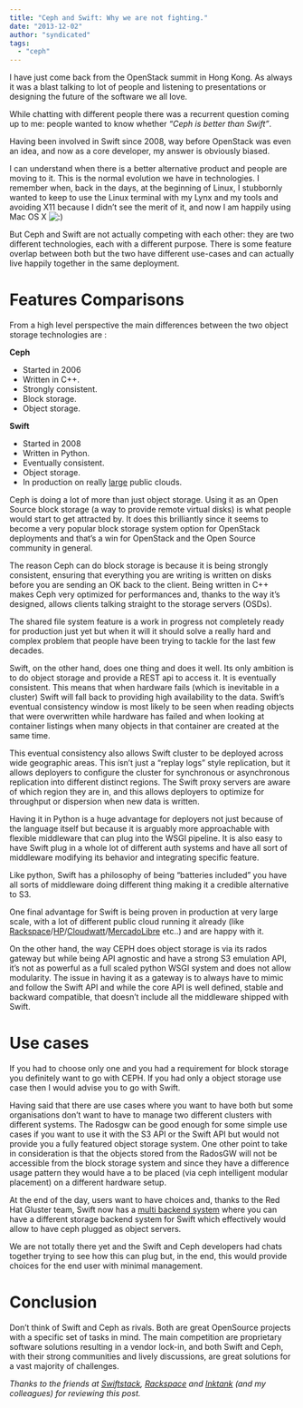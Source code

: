 ```yaml
---
title: "Ceph and Swift: Why we are not fighting."
date: "2013-12-02"
author: "syndicated"
tags: 
  - "ceph"
---
```


I have just come back from the OpenStack summit in Hong Kong. As always it was a blast talking to lot of people and listening to presentations or designing the future of the software we all love.

While chatting with different people there was a recurrent question coming up to me: people wanted to know whether _“Ceph is better than Swift”_.

Having been involved in Swift since 2008, way before OpenStack was even an idea, and now as a core developer, my answer is obviously biased.

I can understand when there is a better alternative product and people are moving to it. This is the normal evolution we have in technologies. I remember when, back in the days, at the beginning of Linux, I stubbornly wanted to keep to use the Linux terminal with my Lynx and my tools and avoiding X11 because I didn’t see the merit of it, and now I am happily using Mac OS X ![:)](http://i2.wp.com/techs.enovance.com/wp-includes/images/smilies/simple-smile.png?w=600)

But Ceph and Swift are not actually competing with each other: they are two different technologies, each with a different purpose. There is some feature overlap between both but the two have different use-cases and can actually live happily together in the same deployment.

# Features Comparisons

From a high level perspective the main differences between the two object storage technologies are :

**Ceph**

- Started in 2006
- Written in C++.
- Strongly consistent.
- Block storage.
- Object storage.

**Swift**

- Started in 2008
- Written in Python.
- Eventually consistent.
- Object storage.
- In production on really [large](https://www.youtube.com/watch?feature=player_embedded&v=YxnFUQHIwNs) public clouds.

Ceph is doing a lot of more than just object storage. Using it as an Open Source block storage (a way to provide remote virtual disks) is what people would start to get attracted by. It does this brilliantly since it seems to become a very popular block storage system option for OpenStack deployments and that’s a win for OpenStack and the Open Source community in general.

The reason Ceph can do block storage is because it is being strongly consistent, ensuring that everything you are writing is written on disks before you are sending an OK back to the client. Being written in C++ makes Ceph very optimized for performances and, thanks to the way it’s designed, allows clients talking straight to the storage servers (OSDs).

The shared file system feature is a work in progress not completely ready for production just yet but when it will it should solve a really hard and complex problem that people have been trying to tackle for the last few decades.

Swift, on the other hand, does one thing and does it well. Its only ambition is to do object storage and provide a REST api to access it. It is eventually consistent. This means that when hardware fails (which is inevitable in a cluster) Swift will fall back to providing high availability to the data. Swift’s eventual consistency window is most likely to be seen when reading objects that were overwritten while hardware has failed and when looking at container listings when many objects in that container are created at the same time.

This eventual consistency also allows Swift cluster to be deployed across wide geographic areas. This isn’t just a “replay logs” style replication, but it allows deployers to configure the cluster for synchronous or asynchronous replication into different distinct regions. The Swift proxy servers are aware of which region they are in, and this allows deployers to optimize for throughput or dispersion when new data is written.

Having it in Python is a huge advantage for deployers not just because of the language itself but because it is arguably more approachable with flexible middleware that can plug into the WSGI pipeline. It is also easy to have Swift plug in a whole lot of different auth systems and have all sort of middleware modifying its behavior and integrating specific feature.

Like python, Swift has a philosophy of being “batteries included” you have all sorts of middleware doing different thing making it a credible alternative to S3.

One final advantage for Swift is being proven in production at very large scale, with a lot of different public cloud running it already (like [Rackspace](http://rackspacecloud.com/)/[HP](http://hpcloud.com/)/[Cloudwatt](http://cloudwatt.com/)/[MercadoLibre](http://www.youtube.com/watch?v=9vUCw0t63aY) etc..) and are happy with it.

On the other hand, the way CEPH does object storage is via its rados gateway but while being API agnostic and have a strong S3 emulation API, it’s not as powerful as a full scaled python WSGI system and does not allow modularity. The issue in having it as a gateway is to always have to mimic and follow the Swift API and while the core API is well defined, stable and backward compatible, that doesn’t include all the middleware shipped with Swift.

# Use cases

If you had to choose only one and you had a requirement for block storage you definitely want to go with CEPH. If you had only a object storage use case then I would advise you to go with Swift.

Having said that there are use cases where you want to have both but some organisations don’t want to have to manage two different clusters with different systems. The Radosgw can be good enough for some simple use cases if you want to use it with the S3 API or the Swift API but would not provide you a fully featured object storage system. One other point to take in consideration is that the objects stored from the RadosGW will not be accessible from the block storage system and since they have a difference usage pattern they would have a to be placed (via ceph intelligent modular placement) on a different hardware setup.

At the end of the day, users want to have choices and, thanks to the Red Hat Gluster team, Swift now has a [multi backend system](https://github.com/openstack/swift/commit/5202b0e58613738cc81ec63e7c6da14ce5429526) where you can have a different storage backend system for Swift which effectively would allow to have ceph plugged as object servers.

We are not totally there yet and the Swift and Ceph developers had chats together trying to see how this can plug but, in the end, this would provide choices for the end user with minimal management.

# Conclusion

Don’t think of Swift and Ceph as rivals. Both are great OpenSource projects with a specific set of tasks in mind. The main competition are proprietary software solutions resulting in a vendor lock-in, and both Swift and Ceph, with their strong communities and lively discussions, are great solutions for a vast majority of challenges.

_Thanks to the friends at [Swiftstack](http://swiftstack.com/), [Rackspace](http://rackspacecloud.com/) and [Inktank](http://inktank.com/) (and my colleagues) for reviewing this post._
